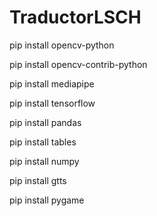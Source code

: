 # TraductorLSCH



pip install opencv-python

pip install opencv-contrib-python

pip install mediapipe

pip install tensorflow

pip install pandas

pip install tables

pip install numpy

pip install gtts

pip install pygame
